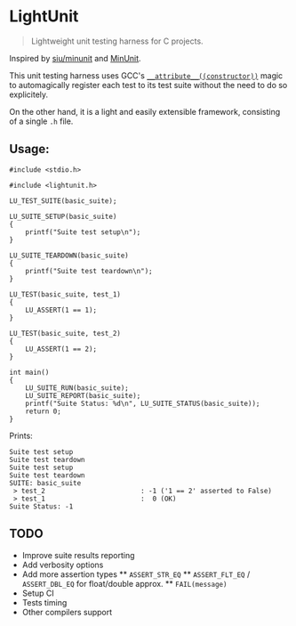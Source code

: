 # LightUnit
> Lightweight unit testing harness for C projects.

Inspired by [siu/minunit](https://github.com/siu/minunit) and [MinUnit](http://www.jera.com/techinfo/jtns/jtn002.html).

This unit testing harness uses GCC's [`__attribute__((constructor))`](https://gcc.gnu.org/onlinedocs/gcc-4.7.0/gcc/Function-Attributes.html)
magic to automagically register each test to its test suite without the need to do so explicitely.

On the other hand, it is a light and easily extensible framework, consisting of a single `.h` file.

## Usage:

    #include <stdio.h>

    #include <lightunit.h>

    LU_TEST_SUITE(basic_suite);

    LU_SUITE_SETUP(basic_suite)
    {
        printf("Suite test setup\n");
    }

    LU_SUITE_TEARDOWN(basic_suite)
    {
        printf("Suite test teardown\n");
    }

    LU_TEST(basic_suite, test_1)
    {
        LU_ASSERT(1 == 1);
    }

    LU_TEST(basic_suite, test_2)
    {
        LU_ASSERT(1 == 2);
    }

    int main()
    {
        LU_SUITE_RUN(basic_suite);
        LU_SUITE_REPORT(basic_suite);
        printf("Suite Status: %d\n", LU_SUITE_STATUS(basic_suite));
        return 0;
    }
    
Prints:

    Suite test setup
    Suite test teardown
    Suite test setup
    Suite test teardown
    SUITE: basic_suite
     > test_2                        : -1 ('1 == 2' asserted to False)
     > test_1                        :  0 (OK)
    Suite Status: -1

## TODO
* Improve suite results reporting
* Add verbosity options
* Add more assertion types
** `ASSERT_STR_EQ`
** `ASSERT_FLT_EQ` / `ASSERT_DBL_EQ` for float/double approx.
** `FAIL(message)`
* Setup CI
* Tests timing
* Other compilers support
